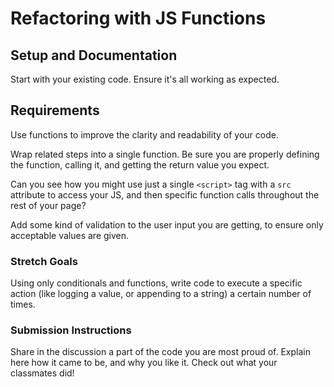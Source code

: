 # Refactoring with JS Functions

## Setup and Documentation

Start with your existing code. Ensure it's all working as expected. 

## Requirements

Use functions to improve the clarity and readability of your code. 

Wrap related steps into a single function. Be sure you are properly defining the function, calling it, and getting the return value you expect. 

Can you see how you might use just a single `<script>` tag with a `src` attribute to access your JS, and then specific function calls throughout the rest of your page?

Add some kind of validation to the user input you are getting, to ensure only acceptable values are given.

### Stretch Goals

Using only conditionals and functions, write code to execute a specific action (like logging a value, or appending to a string) a certain number of times. 

### Submission Instructions

Share in the discussion a part of the code you are most proud of. Explain here how it came to be, and why you like it. Check out what your classmates did! 
